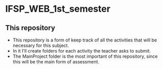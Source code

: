 # IFSP_WEB_1st_semester

## This repository

- This repository is a form of keep track of all the activities that will be necessary for this subject.
- In it I'll create folders for each activity the teacher asks to submit.
- The MainProject folder is the most important of this repository, since this will be the main form of assessment. 